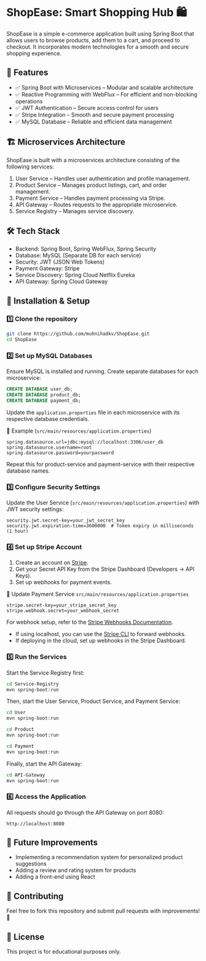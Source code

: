 # ShopEase: Smart Shopping Hub 🛍️

ShopEase is a simple e-commerce application built using Spring Boot that allows users to browse products, add them to a cart, and proceed to checkout. It incorporates modern technologies for a smooth and secure shopping experience.

## 🚀 Features

- ✅ Spring Boot with Microservices – Modular and scalable architecture  
- ✅ Reactive Programming with WebFlux – For efficient and non-blocking operations  
- ✅ JWT Authentication – Secure access control for users  
- ✅ Stripe Integration – Smooth and secure payment processing  
- ✅ MySQL Database – Reliable and efficient data management  

## 🏗️ Microservices Architecture

ShopEase is built with a microservices architecture consisting of the following services:

1. User Service – Handles user authentication and profile management.  
2. Product Service – Manages product listings, cart, and order management.  
3. Payment Service – Handles payment processing via Stripe.  
4. API Gateway – Routes requests to the appropriate microservice.  
5. Service Registry – Manages service discovery.

## 🛠️ Tech Stack

- Backend: Spring Boot, Spring WebFlux, Spring Security  
- Database: MySQL (Separate DB for each service)  
- Security: JWT (JSON Web Tokens)  
- Payment Gateway: Stripe  
- Service Discovery: Spring Cloud Netflix Eureka  
- API Gateway: Spring Cloud Gateway  

## 📌 Installation & Setup

### 1️⃣ Clone the repository

```bash
git clone https://github.com/muhnihadkv/ShopEase.git
cd ShopEase
```

### 2️⃣ Set up MySQL Databases

Ensure MySQL is installed and running. Create separate databases for each microservice:

```sql
CREATE DATABASE user_db;
CREATE DATABASE product_db;
CREATE DATABASE payment_db;
```

Update the `application.properties` file in each microservice with its respective database credentials.

🔹 Example (`src/main/resources/application.properties`)

```properties
spring.datasource.url=jdbc:mysql://localhost:3306/user_db
spring.datasource.username=root
spring.datasource.password=yourpassword
```

Repeat this for product-service and payment-service with their respective database names.

### 3️⃣ Configure Security Settings

Update the User Service (`src/main/resources/application.properties`) with JWT security settings:

```properties
security.jwt.secret-key=your_jwt_secret_key
security.jwt.expiration-time=3600000  # Token expiry in milliseconds (1 hour)
```

### 4️⃣ Set up Stripe Account

1. Create an account on [Stripe](https://stripe.com/).
2. Get your Secret API Key from the Stripe Dashboard (Developers -> API Keys).
3. Set up webhooks for payment events.

🔹 Update Payment Service `src/main/resources/application.properties`

```properties
stripe.secret-key=your_stripe_secret_key
stripe.webhook.secret=your_webhook_secret
```

For webhook setup, refer to the [Stripe Webhooks Documentation](https://stripe.com/docs/webhooks).

- If using localhost, you can use the [Stripe CLI](https://stripe.com/docs/stripe-cli) to forward webhooks.
- If deploying in the cloud, set up webhooks in the Stripe Dashboard.

### 5️⃣ Run the Services

Start the Service Registry first:

```bash
cd Service-Registry
mvn spring-boot:run
```

Then, start the User Service, Product Service, and Payment Service:

```bash
cd User
mvn spring-boot:run

cd Product
mvn spring-boot:run

cd Payment
mvn spring-boot:run
```

Finally, start the API Gateway:

```bash
cd API-Gateway
mvn spring-boot:run
```

### 6️⃣ Access the Application

All requests should go through the API Gateway on port 8080:

```
http://localhost:8080
```

## 📌 Future Improvements

- Implementing a recommendation system for personalized product suggestions
- Adding a review and rating system for products
- Adding a front-end using React

## 🤝 Contributing

Feel free to fork this repository and submit pull requests with improvements! 🚀

## 📜 License

This project is for educational purposes only.
